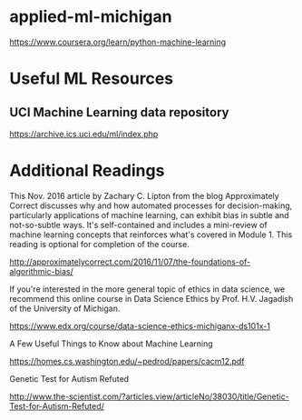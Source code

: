 # applied-ml-michigan

https://www.coursera.org/learn/python-machine-learning

# Useful ML Resources

## UCI Machine Learning data repository

https://archive.ics.uci.edu/ml/index.php

# Additional Readings

This Nov. 2016 article by Zachary C. Lipton from the blog Approximately Correct discusses why and how automated processes for decision-making, particularly applications of machine learning, can exhibit bias in subtle and not-so-subtle ways. It's self-contained and includes a mini-review of machine learning concepts that reinforces what's covered in Module 1. This reading is optional for completion of the course.

http://approximatelycorrect.com/2016/11/07/the-foundations-of-algorithmic-bias/

If you're interested in the more general topic of ethics in data science, we recommend this online course in Data Science Ethics by Prof. H.V. Jagadish of the University of Michigan.

https://www.edx.org/course/data-science-ethics-michiganx-ds101x-1

A Few Useful Things to Know about Machine Learning

https://homes.cs.washington.edu/~pedrod/papers/cacm12.pdf

Genetic Test for Autism Refuted

http://www.the-scientist.com/?articles.view/articleNo/38030/title/Genetic-Test-for-Autism-Refuted/
